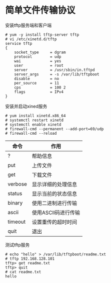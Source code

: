 # 简单文件传输协议

安装tftp服务端和客户端  

```shell
# yum -y install tftp-server tftp
# vi /etc/xinetd.d/tftp
service tftp
{
    socket_type     = dgram
    protocol        = udp
    wai             = yes
    user            = root
    server          = /usr/sbin/in.tftpd
    server_args     = -s /var/lib/tftpboot
    disable         = no
    per_source      = 11
    cps             = 100 2
    flags           = IPv4
}
```

安装并启动xined服务  

```shell
# yum install xinetd.x86_64
# systemctl restart xinetd
# systemctl enable xinetd
# firewall-cmd --permanent --add-port=69/udp
# firewall-cmd --reload
```

| 命令      | 作用           |
|---------|--------------|
| ?       | 帮助信息         |
| put     | 上传文件         |
| get     | 下载文件         |
| verbose | 显示详细的处理信息    |
| status  | 显示当前的状态信息    |
| binary  | 使用二进制进行传输    |
| ascii   | 使用ASCII码进行传输 |
| timeout | 设置重传的超时时间    |
| quit    | 退出           |

测试tftp服务  

```shell
# echo "hello" > /var/lib/tftpboot/readme.txt
# tftp 192.168.128.101
tftp> get readme.txt
tftp> quit
# cat readme.txt
hello
```